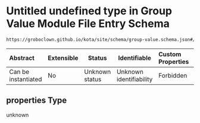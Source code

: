 # Untitled undefined type in Group Value Module File Entry Schema

```txt
https://groboclown.github.io/kota/site/schema/group-value.schema.json#/properties
```




| Abstract            | Extensible | Status         | Identifiable            | Custom Properties | Additional Properties | Access Restrictions | Defined In                                                                                           |
| :------------------ | ---------- | -------------- | ----------------------- | :---------------- | --------------------- | ------------------- | ---------------------------------------------------------------------------------------------------- |
| Can be instantiated | No         | Unknown status | Unknown identifiability | Forbidden         | Allowed               | none                | [group-value.schema.json\*](../../../../docs/bin/out/group-value.schema.json "open original schema") |

## properties Type

unknown
